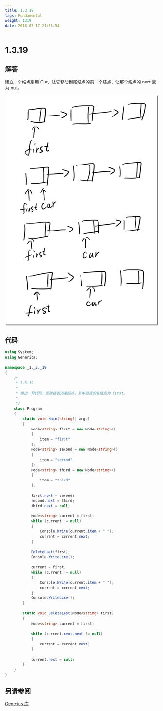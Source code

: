 ```yaml
---
title: 1.3.19
tags: Fundamental
weight: 1319
date: 2018-05-17 21:53:54
---
```


# 1.3.19


## 解答

建立一个结点引用 Cur，让它移动到尾结点的前一个结点，让那个结点的 next 变为 null。

![](/resources/1-3-19/linkedlist.png)

## 代码

```csharp
using System;
using Generics;

namespace _1._3._19
{
    /*
     * 1.3.19
     * 
     * 给出一段代码，删除链表的尾结点，其中链表的首结点为 first。
     * 
     */
    class Program
    {
        static void Main(string[] args)
        {
            Node<string> first = new Node<string>()
            {
                item = "first"
            };
            Node<string> second = new Node<string>()
            {
                item = "second"
            };
            Node<string> third = new Node<string>()
            {
                item = "third"
            };

            first.next = second;
            second.next = third;
            third.next = null;

            Node<string> current = first;
            while (current != null)
            {
                Console.Write(current.item + " ");
                current = current.next;
            }

            DeleteLast(first);
            Console.WriteLine();

            current = first;
            while (current != null)
            {
                Console.Write(current.item + " ");
                current = current.next;
            }
            Console.WriteLine();
        }

        static void DeleteLast(Node<string> first)
        {
            Node<string> current = first;

            while (current.next.next != null)
            {
                current = current.next;
            }

            current.next = null;
        }
    }
}
```

## 另请参阅

[Generics 库](https://github.com/ikesnowy/Algorithms-4th-Edition-in-Csharp/tree/master/1%20Fundamental/1.3/Generics)
